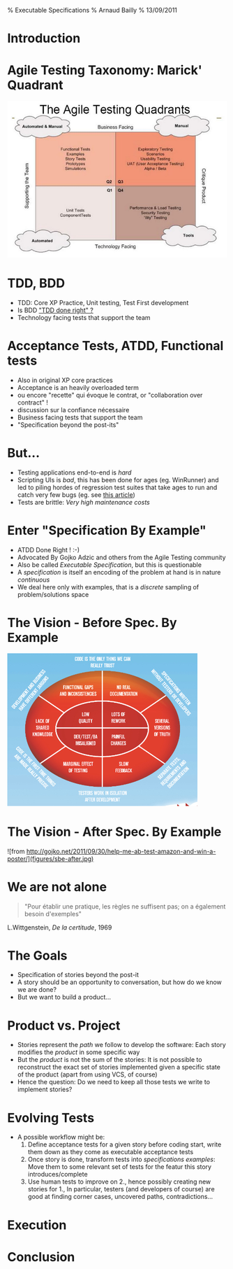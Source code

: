 % Executable Specifications 
% Arnaud Bailly 
% 13/09/2011

# Introduction

# Agile Testing Taxonomy: Marick' Quadrant

![](figures/marick-quadrants.jpg)

# TDD, BDD

- TDD: Core XP Practice, Unit testing, Test First development
- Is BDD ["TDD done right" ?](http://codebetter.com/jeremymiller/2007/09/06/bdd-tdd-and-the-other-double-d-s/)
- Technology facing tests that support the team

# Acceptance Tests, ATDD, Functional tests

- Also in original XP core practices
- Acceptance is an heavily overloaded term
 - ou encore "recette" qui évoque le contrat, or "collaboration over contract" !
 - discussion sur la confiance nécessaire
- Business facing tests that support the team
- "Specification beyond the post-its"

# But...

- Testing applications end-to-end is *hard*
- Scripting UIs is *bad*, this has been done for ages (eg. WinRunner)
  and led to piling hordes of regression test suites that take ages to
  run and catch very few bugs (eg. see
  [this article](http://www.qanc.co.kr/4research_0402_download.htm?data_no=54&name=Brian%20Marick-How%20Many%20Bugs%20Do%20Regression%20Tests%20Find.pdf))
- Tests are brittle: *Very high maintenance costs*

# Enter "Specification By Example"

- ATDD Done Right ! :-)
- Advocated By Gojko Adzic and others from the Agile Testing community
- Also be called *Executable Specification*, but this is questionable
 - A *specification* is itself an encoding of the problem at hand is in nature *continuous*
 - We deal here only with examples, that is a *discrete* sampling of problem/solutions space

# The Vision - Before Spec. By Example

![](figures/sbe-before.jpg)

# The Vision - After Spec. By Example

![from http://gojko.net/2011/09/30/help-me-ab-test-amazon-and-win-a-poster/](figures/sbe-after.jpg)

# We are not alone

> "Pour établir une pratique, les règles ne suffisent pas; on a également besoin d'exemples"

L.Wittgenstein, *De la certitude*, 1969


#  The Goals 

- Specification of stories beyond the post-it
- A story should be an opportunity to conversation, but how do we know we are done?
- But we want to build a product...

# Product vs. Project

- Stories represent the *path* we follow to develop the software: Each
  story modifies the *product* in some specific way
- But the *product* is not the sum of the stories: It is not possible
  to reconstruct the exact set of stories implemented given a specific
  state of the product (apart from using VCS, of course)
- Hence the question: Do we need to keep all those tests we write to
  implement stories? 
  
# Evolving Tests

- A possible workflow might be:
  1. Define acceptance tests for a given story before coding start,
  write them down as they come as executable acceptance tests
  2. Once story is done, transform tests into *specifications
  examples*: Move them to some relevant set of tests for the featur
  this story introduces/complete
  3. Use human tests to improve on 2., hence possibly creating new
  stories for 1., In particular, testers (and developers of course)
  are good at finding corner cases, uncovered paths, contradictions...

# Execution

# Conclusion


